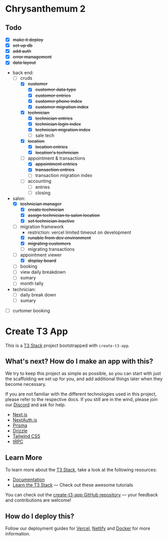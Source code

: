 # Chrysanthemum 2

## Todo

-   [x] ~~make it deploy~~
-   [x] ~~set up db~~
-   [x] ~~add auth~~
-   [x] ~~error management~~
-   [x] ~~data layout~~
-   back end:
    -   [ ] cruds
        -   [x] ~~customer~~
            -   [x] ~~customer data type~~
            -   [x] ~~customer entries~~
            -   [x] ~~customer phone index~~
            -   [x] ~~customer migration index~~
        -   [x] ~~technician~~
            -   [x] ~~technician entries~~
            -   [x] ~~technician login index~~
            -   [x] ~~technician migration index~~
            -   [ ] sale tech
        -   [x] ~~location~~
            -   [x] ~~location entries~~
            -   [x] ~~location's technician~~
        -   [ ] appointment & transactions
            -   [x] ~~appointment entries~~
            -   [x] ~~transaction entries~~
            -   [ ] transaction migration index
        -   [ ] accounting
            -   [ ] entries
            -   [ ] closing
-   salon:
    -   [x] ~~technician manager~~
        -   [x] ~~create technician~~
        -   [x] ~~assign technician to salon location~~
        -   [x] ~~set technician inactive~~
    -   [ ] migration framework
        -   restriction: vercel limited timeout on development
        -   [x] ~~runable from dev environment~~
        -   [x] ~~migrating customers~~
        -   [ ] migrating transactions
    -   [ ] appointment viewer
        -   [x] ~~display board~~
    -   [ ] booking
    -   [ ] view daily breakdown
    -   [ ] sumary
    -   [ ] month tally
-   technician:
    -   [ ] daily break down
    -   [ ] sumary
-   [ ] curtomer booking

# Create T3 App

This is a [T3 Stack](https://create.t3.gg/) project bootstrapped with `create-t3-app`.

## What's next? How do I make an app with this?

We try to keep this project as simple as possible, so you can start with just the scaffolding we set up for you, and add additional things later when they become necessary.

If you are not familiar with the different technologies used in this project, please refer to the respective docs. If you still are in the wind, please join our [Discord](https://t3.gg/discord) and ask for help.

-   [Next.js](https://nextjs.org)
-   [NextAuth.js](https://next-auth.js.org)
-   [Prisma](https://prisma.io)
-   [Drizzle](https://orm.drizzle.team)
-   [Tailwind CSS](https://tailwindcss.com)
-   [tRPC](https://trpc.io)

## Learn More

To learn more about the [T3 Stack](https://create.t3.gg/), take a look at the following resources:

-   [Documentation](https://create.t3.gg/)
-   [Learn the T3 Stack](https://create.t3.gg/en/faq#what-learning-resources-are-currently-available) — Check out these awesome tutorials

You can check out the [create-t3-app GitHub repository](https://github.com/t3-oss/create-t3-app) — your feedback and contributions are welcome!

## How do I deploy this?

Follow our deployment guides for [Vercel](https://create.t3.gg/en/deployment/vercel), [Netlify](https://create.t3.gg/en/deployment/netlify) and [Docker](https://create.t3.gg/en/deployment/docker) for more information.
